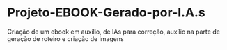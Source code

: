 # Projeto-EBOOK-Gerado-por-I.A.s
Criação de um ebook em auxilio, de IAs para correção, auxílio na parte de geração de roteiro e criação de imagens
